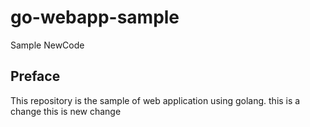 # go-webapp-sample

Sample
NewCode

## Preface
This repository is the sample of web application using golang.
this is a change
this is new change
